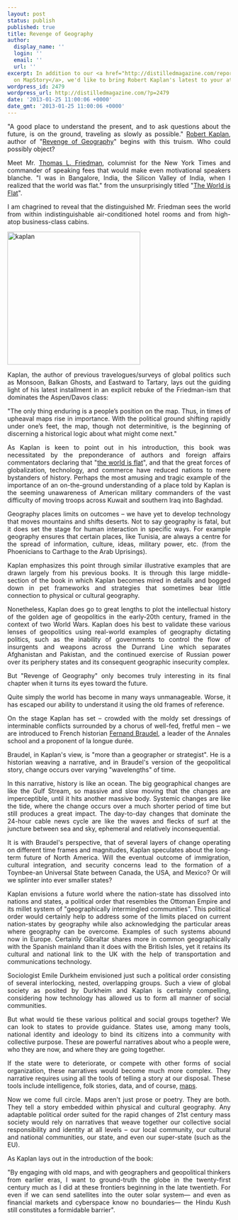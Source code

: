 ```yaml
---
layout: post
status: publish
published: true
title: Revenge of Geography
author:
  display_name: ''
  login: ''
  email: ''
  url: ''
excerpt: In addition to our <a href="http://distilledmagazine.com/report-mapstory-a-new-way-to-understand-change">report
  on MapStory</a>, we'd like to bring Robert Kaplan's latest to your attention.
wordpress_id: 2479
wordpress_url: http://distilledmagazine.com/?p=2479
date: '2013-01-25 11:00:06 +0000'
date_gmt: '2013-01-25 11:00:06 +0000'
---
```

<p style="text-align: justify;">"A good place to understand the present, and to ask questions about the future, is on the ground, traveling as slowly as possible." <a href="http://distilledmagazine.com/wp-content/uploads/2013/01/Robert_D._Kaplan">Robert Kaplan</a>, author of "<a href="http://distilledmagazine.com/wp-content/uploads/2013/01/B007MDJY5K">Revenge of Geography</a>" begins with this truism. Who could possibly object?</p>
<p style="text-align: justify;">Meet Mr. <a href="http://distilledmagazine.com/wp-content/uploads/2013/01/Thomas_Friedman">Thomas L. Friedman</a>, columnist for the New York Times and commander of speaking fees that would make even motivational speakers blanche. "I was in Bangalore, India, the Silicon Valley of India, when I realized that the world was flat." from the unsurprisingly titled "<a href="http://distilledmagazine.com/wp-content/uploads/2013/01/The_world_is_flat">The World is Flat</a>".</p>
<p style="text-align: justify;">I am chagrined to reveal that the distinguished Mr. Friedman sees the world from within indistinguishable air-conditioned hotel rooms and from high-atop business-class cabins.</p>
<p><a href="http://distilledmagazine.com/review-revenge-of-geography-by-robert-kaplan/kaplan/" rel="attachment wp-att-2480"><img class="alignleft size-medium wp-image-2480" alt="kaplan" src="http://distilledmagazine.com/wp-content/uploads/2013/01/kaplan-300x300.jpg" width="300" height="300" /></a></p>
<p style="text-align: justify;">Kaplan, the author of previous travelogues/surveys of global politics such as Monsoon, Balkan Ghosts, and Eastward to Tartary, lays out the guiding light of his latest installment in an explicit rebuke of the Friedman-ism that dominates the Aspen/Davos class:</p>
<p style="text-align: justify;"><!--?xml version="1.0" encoding="UTF-8" standalone="no"?-->"The only thing enduring is a people’s position on the map. Thus, in times of upheaval maps rise in importance. With the political ground shifting rapidly under one’s feet, the map, though not determinitive, is the beginning of discerning a historical logic about what might come next."</p>
<p style="text-align: justify;">As Kaplan is keen to point out in his introduction, this book was necessitated by the preponderance of authors and foreign affairs commentators declaring that "<a href="http://distilledmagazine.com/wp-content/uploads/2013/01/flat-n-all-that">the world is flat</a>", and that the great forces of globalization, technology, and commerce have reduced nations to mere bystanders of history. Perhaps the most amusing and tragic example of the importance of an on-the-ground understanding of a place told by Kaplan is the seeming unawareness of American military commanders of the vast difficulty of moving troops across Kuwait and southern Iraq into Baghdad.</p>
<p style="text-align: justify;">Geography places limits on outcomes – we have yet to develop technology that moves mountains and shifts deserts. Not to say geography is fatal, but it does set the stage for human interaction in specific ways. For example geography ensures that certain places, like Tunisia, are always a centre for the spread of information, culture, ideas, military power, etc. (from the Phoenicians to Carthage to the Arab Uprisings).</p>
<p style="text-align: justify;">Kaplan emphasizes this point through similar illustrative examples that are drawn largely from his previous books. It is through this large middle-section of the book in which Kaplan becomes mired in details and bogged down in pet frameworks and strategies that sometimes bear little connection to physical or cultural geography.</p>
<p style="text-align: justify;">Nonetheless, Kaplan does go to great lengths to plot the intellectual history of the golden age of geopolitics in the early-20th century, framed in the context of two World Wars. Kaplan does his best to validate these various lenses of geopolitics using real-world examples of geography dictating politics, such as the inability of governments to control the flow of insurgents and weapons across the Durrand Line which separates Afghanistan and Pakistan, and the continued exercise of Russian power over its periphery states and its consequent geographic insecurity complex.</p>
<p style="text-align: justify;">But "Revenge of Geography" only becomes truly interesting in its final chapter when it turns its eyes toward the future.</p>
<p style="text-align: justify;">Quite simply the world has become in many ways unmanageable. Worse, it has escaped our ability to understand it using the old frames of reference.</p>
<p style="text-align: justify;">On the stage Kaplan has set – crowded with the moldy set dressings of interminable conflicts surrounded by a chorus of well-fed, fretful men – we are introduced to French historian <a href="http://distilledmagazine.com/wp-content/uploads/2013/01/Fernand_Braudel">Fernand Braudel</a>, a leader of the Annales school and a proponent of la longue durée.</p>
<p style="text-align: justify;">Braudel, in Kaplan's view, is "more than a geographer or strategist". He is a historian weaving a narrative, and in Braudel's version of the geopolitical story, change occurs over varying "wavelengths" of time.</p>
<p style="text-align: justify;">In this narrative, history is like an ocean. The big geographical changes are like the Gulf Stream, so massive and slow moving that the changes are imperceptible, until it hits another massive body. Systemic changes are like the tide, where the change occurs over a much shorter period of time but still produces a great impact. The day-to-day changes that dominate the 24-hour cable news cycle are like the waves and flecks of surf at the juncture between sea and sky, ephemeral and relatively inconsequential.</p>
<p style="text-align: justify;">It is with Braudel's perspective, that of several layers of change operating on different time frames and magnitudes, Kaplan speculates about the long-term future of North America. Will the eventual outcome of immigration, cultural integration, and security concerns lead to the formation of a Toynbee-an Universal State between Canada, the USA, and Mexico? Or will we splinter into ever smaller states?</p>
<p style="text-align: justify;">Kaplan envisions a future world where the nation-state has dissolved into nations and states, a political order that resembles the Ottoman Empire and its millet system of "geographically intermingled communities". This political order would certainly help to address some of the limits placed on current nation-states by geography while also acknowledging the particular areas where geography can be overcome. Examples of such systems abound now in Europe. Certainly Gibraltar shares more in common geographically with the Spanish mainland than it does with the British Isles, yet it retains its cultural and national link to the UK with the help of transportation and communications technology.</p>
<p style="text-align: justify;">Sociologist Emile Durkheim envisioned just such a political order consisting of several interlocking, nested, overlapping groups. Such a view of global society as posited by Durkheim and Kaplan is certainly compelling, considering how technology has allowed us to form all manner of social communities.</p>
<p style="text-align: justify;">But what would tie these various political and social groups together? We can look to states to provide guidance. States use, among many tools, national identity and ideology to bind its citizens into a community with collective purpose. These are powerful narratives about who a people were, who they are now, and where they are going together.</p>
<p style="text-align: justify;">If the state were to deteriorate, or compete with other forms of social organization, these narratives would become much more complex. They narrative requires using all the tools of telling a story at our disposal. These tools include intelligence, folk stories, data, and of course, <a href="http://distilledmagazine.com/report-mapstory-a-new-way-to-understand-change/">maps</a>.</p>
<p style="text-align: justify;">Now we come full circle. Maps aren't just prose or poetry. They are both. They tell a story embedded within physical and cultural geography. Any adaptable political order suited for the rapid changes of 21st century mass society would rely on narratives that weave together our collective social responsibility and identity at all levels – our local community, our cultural and national communities, our state, and even our super-state (such as the EU).</p>
<p style="text-align: justify;">As Kaplan lays out in the introduction of the book:</p>
<p style="text-align: justify;">"By engaging with old maps, and with geographers and geopolitical thinkers from earlier eras, I want to ground-truth the globe in the twenty-first century much as I did at these frontiers beginning in the late twentieth. For even if we can send satellites into the outer solar system— and even as financial markets and cyberspace know no boundaries— the Hindu Kush still constitutes a formidable barrier".</p>
<p>&nbsp;</p>
<p>&nbsp;</p>
